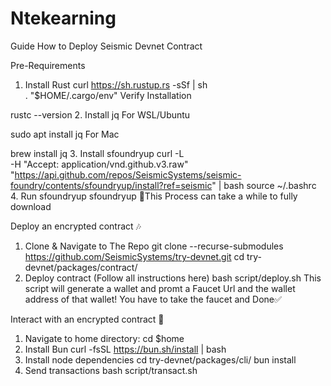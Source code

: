 # Ntekearning

Guide How to Deploy Seismic Devnet Contract

Pre-Requirements
1. Install Rust
curl https://sh.rustup.rs -sSf | sh  
. "$HOME/.cargo/env"
Verify Installation

rustc --version
2. Install jq
For WSL/Ubuntu

sudo apt install jq
For Mac

brew install jq
3. Install sfoundryup
curl -L \
     -H "Accept: application/vnd.github.v3.raw" \
     "https://api.github.com/repos/SeismicSystems/seismic-foundry/contents/sfoundryup/install?ref=seismic" | bash
source ~/.bashrc
4. Run sfoundryup
sfoundryup
🔺This Process can take a while to fully download

Deploy an encrypted contract 🎶
1. Clone & Navigate to The Repo
git clone --recurse-submodules https://github.com/SeismicSystems/try-devnet.git
cd try-devnet/packages/contract/
2. Deploy contract (Follow all instructions here)
bash script/deploy.sh
This script will generate a wallet and promt a Faucet Url and the wallet address of that wallet! You have to take the faucet and Done✅

Interact with an encrypted contract 🤖
1. Navigate to home directory:
cd $home
2. Install Bun
curl -fsSL https://bun.sh/install | bash
3. Install node dependencies
cd try-devnet/packages/cli/
bun install
4. Send transactions
bash script/transact.sh

